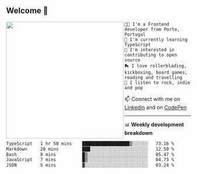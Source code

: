## Welcome 👋

<img align="left" src="https://github.com/saraiovieira/saraiovieira/assets/74243584/32f0e061-fcbb-45fe-8361-571943f17664" width="320"/>

```
👩‍💻 I'm a Frontend developer from Porto, Portugal
🌱 I'm currently learning TypeScript
🚩 I'm interested in contributing to open source
🛼 I love rollerblading, kickboxing, board games, reading and travelling
🎵 I listen to rock, indie and pop
```
📫 Connect with me on [Linkedin](https://www.linkedin.com/in/sara-vieira-frontend-developer/) and on [CodePen](https://codepen.io/saraiovieira)

-------

📊 **Weekly development breakdown**

<!--START_SECTION:waka-->

```txt
TypeScript   1 hr 58 mins    ██████████████████▒░░░░░░   73.16 %
Markdown     20 mins         ███░░░░░░░░░░░░░░░░░░░░░░   12.50 %
Bash         8 mins          █▒░░░░░░░░░░░░░░░░░░░░░░░   05.47 %
JavaScript   7 mins          █▒░░░░░░░░░░░░░░░░░░░░░░░   04.73 %
JSON         5 mins          ▓░░░░░░░░░░░░░░░░░░░░░░░░   03.24 %
```

<!--END_SECTION:waka-->
